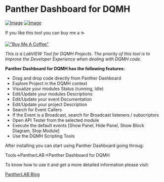 # Panther Dashboard for DQMH

[![Image](https://www.vipm.io/package/pantherlab_lib_panther_dashboard/badge.svg?metric=installs)](https://www.vipm.io/package/pantherlab_lib_panther_dashboard/badge.svg/) [![Image](https://www.vipm.io/package/pantherlab_lib_panther_dashboard/badge.svg?metric=stars)](https://www.vipm.io/package/pantherlab_lib_panther_dashboard/badge.svg/)


If you like this tool you can buy me a ☕ 

[!["Buy Me A Coffee"](https://www.buymeacoffee.com/assets/img/custom_images/orange_img.png)](https://www.buymeacoffee.com/enoearias)

_This is a LabVIEW Tool for DQMH Projects.
The priority of this tool is to Improve the Developer Experience when dealing with DQMH code._

**Panther Dashboard for DQMH has the following features:**
<ul>
<li>Drag and drop code directly from Panther Dashboard</li>
<li>Explore Project in the DQMH context</li>
<li>Visualize your modules Status (running, Idle)</li>
<li>Edit/Update your modules Descriptions</li>
<li>Edit/Update your event Documentation</li>
<li>Edit/Update your project Description</li>
<li>Search for Event Callers</li>
<li>If the Event is a Broadcast, search for Broadcast listeners / subscriptors</li>
<li>Open API Tester from the selected module</li>
<li>Execute the default events [Show Panel, Hide Panel, Show Block Diagram, Stop Module]</li>
<li>Use the DQMH Scripting Tools</li>
</ul>



After installing you can start using Panther Dashboard going throug:

Tools->PantherLAB->Panther Dashboard for DQMH


To know how to use it and get a more detailed information please visit:
 
 
 [PantherLAB Blog](https://pantherlab.com.mx/2022/06/06/panther-dashboard-for-dqmh/)
 

 
